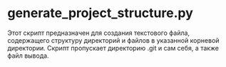 # generate_project_structure.py
Этот скрипт предназначен для создания текстового файла, содержащего структуру директорий и файлов в указанной корневой директории. Скрипт пропускает директорию .git и сам себя, а также файл вывода.
